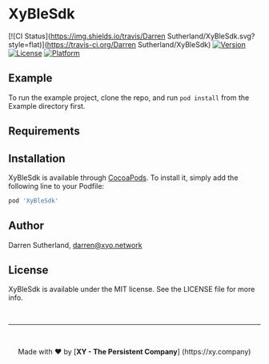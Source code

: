 # XyBleSdk

[![CI Status](https://img.shields.io/travis/Darren Sutherland/XyBleSdk.svg?style=flat)](https://travis-ci.org/Darren Sutherland/XyBleSdk)
[![Version](https://img.shields.io/cocoapods/v/XyBleSdk.svg?style=flat)](https://cocoapods.org/pods/XyBleSdk)
[![License](https://img.shields.io/cocoapods/l/XyBleSdk.svg?style=flat)](https://cocoapods.org/pods/XyBleSdk)
[![Platform](https://img.shields.io/cocoapods/p/XyBleSdk.svg?style=flat)](https://cocoapods.org/pods/XyBleSdk)

## Example

To run the example project, clone the repo, and run `pod install` from the Example directory first.

## Requirements

## Installation

XyBleSdk is available through [CocoaPods](https://cocoapods.org). To install
it, simply add the following line to your Podfile:

```ruby
pod 'XyBleSdk'
```

## Author

Darren Sutherland, darren@xyo.network

## License

XyBleSdk is available under the MIT license. See the LICENSE file for more info.

<br><hr><br>
<p align="center">Made with  ❤️  by [<b>XY - The Persistent Company</b>] (https://xy.company)</p>
